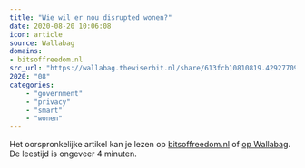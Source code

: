 ```yaml
---
title: "Wie wil er nou disrupted wonen?"
date: 2020-08-20 10:06:08
icon: article
source: Wallabag
domains:
- bitsoffreedom.nl
src_url: "https://wallabag.thewiserbit.nl/share/613fcb10810819.42927709"
2020: "08"
categories:
    - "government"
    - "privacy"
    - "smart"
    - "wonen"
---
```

Het oorspronkelijke artikel kan je lezen op [bitsoffreedom.nl](https://www.bitsoffreedom.nl/2019/03/27/wie-wil-er-nou-disrupted-wonen/) of [op Wallabag](https://wallabag.thewiserbit.nl/share/613fcb10810819.42927709). De leestijd is ongeveer 4 minuten.